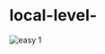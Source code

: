# local-level-
![easy 1](https://github.com/Sindhu-mg/local-level-/assets/140869942/1b7cca68-c8cb-4c4d-8ac2-6aed236fa043)

